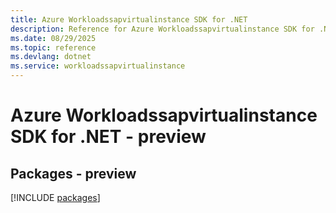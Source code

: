 ```yaml
---
title: Azure Workloadssapvirtualinstance SDK for .NET
description: Reference for Azure Workloadssapvirtualinstance SDK for .NET
ms.date: 08/29/2025
ms.topic: reference
ms.devlang: dotnet
ms.service: workloadssapvirtualinstance
---
```

# Azure Workloadssapvirtualinstance SDK for .NET - preview
## Packages - preview
[!INCLUDE [packages](workloadssapvirtualinstance-index.md)]